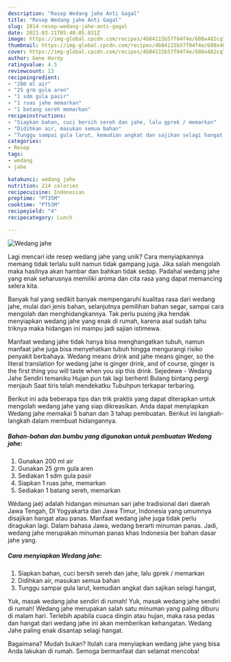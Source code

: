 ```yaml
---
description: "Resep Wedang jahe Anti Gagal"
title: "Resep Wedang jahe Anti Gagal"
slug: 2814-resep-wedang-jahe-anti-gagal
date: 2021-03-21T05:48:05.031Z
image: https://img-global.cpcdn.com/recipes/4b84115b57f04f4e/680x482cq70/wedang-jahe-foto-resep-utama.jpg
thumbnail: https://img-global.cpcdn.com/recipes/4b84115b57f04f4e/680x482cq70/wedang-jahe-foto-resep-utama.jpg
cover: https://img-global.cpcdn.com/recipes/4b84115b57f04f4e/680x482cq70/wedang-jahe-foto-resep-utama.jpg
author: Gene Hardy
ratingvalue: 4.5
reviewcount: 13
recipeingredient:
- "200 ml air"
- "25 grm gula aren"
- "1 sdm gula pasir"
- "1 ruas jahe memarkan"
- "1 batang sereh memarkan"
recipeinstructions:
- "Siapkan bahan, cuci bersih sereh dan jahe, lalu gprek / memarkan"
- "Didihkan air, masukan semua bahan"
- "Tunggu sampai gula larut, kemudian angkat dan sajikan selagi hangat,"
categories:
- Resep
tags:
- wedang
- jahe

katakunci: wedang jahe 
nutrition: 214 calories
recipecuisine: Indonesian
preptime: "PT35M"
cooktime: "PT53M"
recipeyield: "4"
recipecategory: Lunch

---
```



![Wedang jahe](https://img-global.cpcdn.com/recipes/4b84115b57f04f4e/680x482cq70/wedang-jahe-foto-resep-utama.jpg)

Lagi mencari ide resep wedang jahe yang unik? Cara menyiapkannya memang tidak terlalu sulit namun tidak gampang juga. Jika salah mengolah maka hasilnya akan hambar dan bahkan tidak sedap. Padahal wedang jahe yang enak seharusnya memiliki aroma dan cita rasa yang dapat memancing selera kita.

Banyak hal yang sedikit banyak mempengaruhi kualitas rasa dari wedang jahe, mulai dari jenis bahan, selanjutnya pemilihan bahan segar, sampai cara mengolah dan menghidangkannya. Tak perlu pusing jika hendak menyiapkan wedang jahe yang enak di rumah, karena asal sudah tahu triknya maka hidangan ini mampu jadi sajian istimewa.

Manfaat wedang jahe tidak hanya bisa menghangatkan tubuh, namun manfaat jahe juga bisa menyehatkan tubuh hingga mengurangi risiko penyakit berbahaya. Wedang means drink and jahe means ginger, so the literal translation for wedang jahe is ginger drink, and of course, ginger is the first thing you will taste when you sip this drink. Sejedewe - Wedang Jahe Sendiri temaniku Hujan pun tak lagi berhenti Bulang bintang pergi menjauh Saat tiris telah mendekatku Tubuhpun terkapar terbaring.


Berikut ini ada beberapa tips dan trik praktis yang dapat diterapkan untuk mengolah wedang jahe yang siap dikreasikan. Anda dapat menyiapkan Wedang jahe memakai 5 bahan dan 3 tahap pembuatan. Berikut ini langkah-langkah dalam membuat hidangannya.

<!--inarticleads1-->

##### Bahan-bahan dan bumbu yang digunakan untuk pembuatan Wedang jahe:

1. Gunakan 200 ml air
1. Gunakan 25 grm gula aren
1. Sediakan 1 sdm gula pasir
1. Siapkan 1 ruas jahe, memarkan
1. Sediakan 1 batang sereh, memarkan


Wédang jaé) adalah hidangan minuman sari jahe tradisional dari daerah Jawa Tengah, DI Yogyakarta dan Jawa Timur, Indonesia yang umumnya disajikan hangat atau panas. Manfaat wedang jahe juga tidak perlu diragukan lagi. Dalam bahasa Jawa, wedang berarti minuman panas. Jadi, wedang jahe merupakan minuman panas khas Indonesia ber bahan dasar jahe yang. 

<!--inarticleads2-->

##### Cara menyiapkan Wedang jahe:

1. Siapkan bahan, cuci bersih sereh dan jahe, lalu gprek / memarkan
1. Didihkan air, masukan semua bahan
1. Tunggu sampai gula larut, kemudian angkat dan sajikan selagi hangat,


Yuk, masak wedang jahe sendiri di rumah! Yuk, masak wedang jahe sendiri di rumah! Wedang jahe merupakan salah satu minuman yang paling diburu di malam hari. Terlebih apabila cuaca dingin atau hujan, maka rasa pedas dan hangat dari wedang jahe ini akan memberikan kehangatan. Wedang Jahe paling enak disantap selagi hangat. 

Bagaimana? Mudah bukan? Itulah cara menyiapkan wedang jahe yang bisa Anda lakukan di rumah. Semoga bermanfaat dan selamat mencoba!
